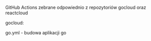 GitHub Actions zebrane odpowiednio z repozytoriów gocloud oraz reactcloud

gocloud:

go.yml - budowa aplikacji go 
